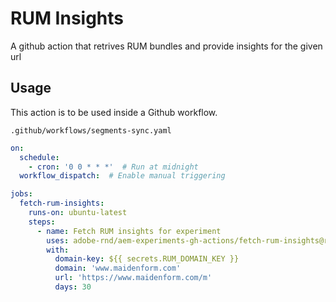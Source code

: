 # RUM Insights

A github action that retrives RUM bundles and provide insights for the given url

## Usage
This action is to be used inside a Github workflow.

`.github/workflows/segments-sync.yaml`
```yaml
on:
  schedule:
    - cron: '0 0 * * *'  # Run at midnight
  workflow_dispatch:  # Enable manual triggering

jobs:
  fetch-rum-insights:
    runs-on: ubuntu-latest
    steps:
      - name: Fetch RUM insights for experiment
        uses: adobe-rnd/aem-experiments-gh-actions/fetch-rum-insights@ruminsights
        with:
          domain-key: ${{ secrets.RUM_DOMAIN_KEY }}
          domain: 'www.maidenform.com'
          url: 'https://www.maidenform.com/m'
          days: 30
```
